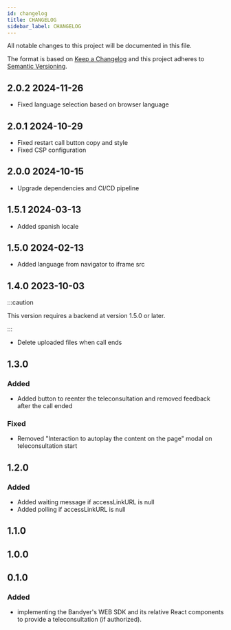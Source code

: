 ```yaml
---
id: changelog
title: CHANGELOG
sidebar_label: CHANGELOG
---
```


<!--
WARNING: this file was automatically generated by Mia-Platform Doc Aggregator.
DO NOT MODIFY IT BY HAND.
Instead, modify the source file and run the aggregator to regenerate this file.
-->

All notable changes to this project will be documented in this file.

The format is based on [Keep a Changelog](http://keepachangelog.com/en/1.0.0/)
and this project adheres to [Semantic Versioning](http://semver.org/spec/v2.0.0.html).

## 2.0.2 2024-11-26

- Fixed language selection based on browser language

## 2.0.1 2024-10-29

- Fixed restart call button copy and style
- Fixed CSP configuration

## 2.0.0 2024-10-15

- Upgrade dependencies and CI/CD pipeline

## 1.5.1 2024-03-13

- Added spanish locale

## 1.5.0 2024-02-13

- Added language from navigator to iframe src

## 1.4.0 2023-10-03

:::caution

This version requires a backend at version 1.5.0 or later.  

:::

- Delete uploaded files when call ends

## 1.3.0

### Added

 - Added button to reenter the teleconsultation and removed feedback after the call ended

### Fixed

- Removed "Interaction to autoplay the content on the page" modal on teleconsultation start

## 1.2.0

### Added

- Added waiting message if accessLinkURL is null
- Added polling if accessLinkURL is null

## 1.1.0

## 1.0.0

## 0.1.0

### Added

- implementing the Bandyer's WEB SDK and its relative React components to provide a teleconsultation (if authorized).
